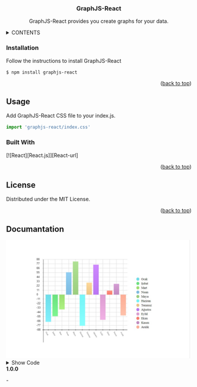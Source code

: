 <a name="readme-top"></a>
<br />
<div align="center">
  <h3 align="center">GraphJS-React</h3>

  <p align="center">
    GraphJS-React provides you create graphs for your data.
  </p>
</div>



<!-- TABLE OF CONTENTS -->
<details>
  <summary>CONTENTS</summary>
  <ol>
    <li>
      <a href="#installation">Installation</a>
    </li>
    <li>
      <a href="#usage">Usage</a>
      <ul>
        <li><a href="#show-your-toast">Show Your Data On Graphs</a></li>
        <li><a href="#properties">Properties</a></li>
      </ul>
    </li>
    <li><a href="#built-with">Built With</a></li>
    <li><a href="#license">License</a></li>
  </ol>
</details>

### Installation

Follow the instructions to install GraphJS-React

```
$ npm install graphjs-react
```

<p align="right">(<a href="#readme-top">back to top</a>)</p>

## Usage

Add GraphJS-React CSS file to your index.js.
```jsx
import 'graphjs-react/index.css'
```

### Built With

[![React][React.js]][React-url]

<p align="right">(<a href="#readme-top">back to top</a>)</p>


<!-- LICENSE -->
## License

Distributed under the MIT License.

<p align="right">(<a href="#readme-top">back to top</a>)</p>

<!-- DOCUMANTATION -->
## Documantation

<img src="./images/barchar-example.jpg">
<details>
  <summary>Show Code</summary>
  ```typescript
 <BarChart
  height={400}
  onBarClick={() => {}}
  values={[
    {
      color: 'rgb(110,221,234)',
      x: 'Ocak',
      y: -68
    },
    {
      color: 'rgb(106,226,126)',
      x: 'Şubat',
      y: -54
    },
    {
      color: 'rgb(154,222,111)',
      x: 'Mart',
      y: -37
    },
    {
      color: 'rgb(126,187,225)',
      x: 'Nisan',
      y: 56
    },
    {
      color: 'rgb(156,206,128)',
      x: 'Mayıs',
      y: 83
    },
    {
      color: 'rgb(116,245,247)',
      x: 'Haziran',
      y: -78
    },
    {
      color: 'rgb(235,196,136)',
      x: 'Temmuz',
      y: 30
    },
    {
      color: 'rgb(186,117,243)',
      x: 'Ağustos',
      y: 75
    },
    {
      color: 'rgb(221,157,208)',
      x: 'Eylül',
      y: -63
    },
    {
      color: 'rgb(252,122,106)',
      x: 'Ekim',
      y: 10
    },
    {
      color: 'rgb(193,139,193)',
      x: 'Kasım',
      y: 27
    },
    {
      color: 'rgb(254,173,150)',
      x: 'Aralık',
      y: -52
    }
  ]}
  width={400}
/>
  ```
</details>
<!-- SOME VERSIONS INFO -->

<div>
 <b>1.0.0</b></br>
 <p>- </p>
</div>

